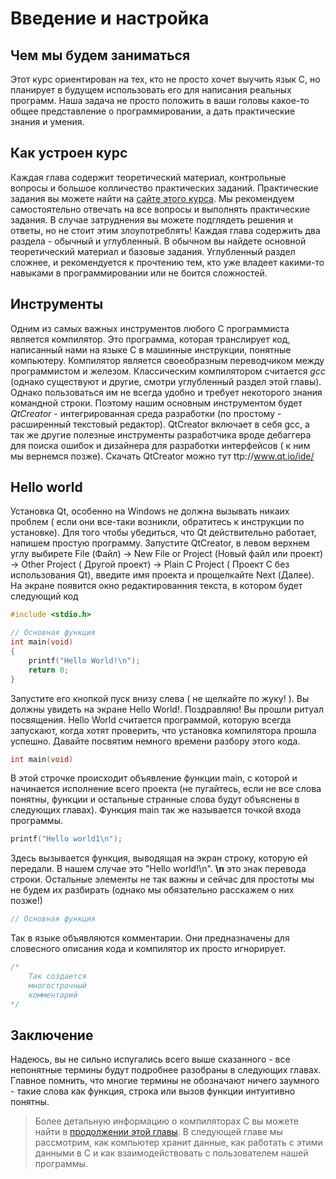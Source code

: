 # Введение и настройка
## Чем мы будем заниматься
Этот курс ориентирован на тех, кто не просто хочет выучить язык С, но планирует в будущем использовать его для написания реальных программ. Наша задача не просто положить в ваши головы какое-то общее представление о программировании, а дать практические знания и умения.

## Как устроен курс
Каждая глава содержит теоретический материал, контрольные вопросы и большое колличество практических заданий. Практические задания вы можете найти на [сайте этого курса](https://github.com/missingdays/c_for_puppies). Мы рекомендуем самостоятельно отвечать на все вопросы и выполнять практические задания. В случае затруднения вы можете подглядеть решения и ответы, но не стоит этим злоупотреблять!
Каждая глава содержить два раздела - обычный и углубленный. В обычном вы найдете основной теоретический материал и базовые задания. Углубленный раздел сложнее, и рекомендуется к прочтению тем, кто уже владеет какими-то навыками в программировании или не боится сложностей.
## Инструменты
Одним из самых важных инструментов любого С программиста является компилятор. Это программа, которая транслирует код, написанный нами на языке С в машинные инструкции, понятные компьютеру. Компилятор является своеобразным переводчиком между программистом и железом.
Классическим компилятором считается *gcc* (однако существуют и другие, смотри углубленный раздел этой главы). Однако пользоваться им не всегда удобно и требует некоторого знания командной строки. Поэтому нашим основным инструментом будет *QtCreator* - интегрированная среда разработки (по простому - расширенный текстовый редактор). QtCreator включает в себя gcc, а так же другие полезные инструменты разработчика вроде дебаггера для поиска ошибок и дизайнера для разработки интерфейсов ( к ним мы вернемся позже).
Скачать QtCreator можно тут ttp://www.qt.io/ide/
## Hello world
Установка Qt, особенно на Windows не должна вызывать никаих проблем ( если они все-таки возникли, обратитесь к инструкции по установке). Для того чтобы убедиться, что Qt действительно работает, напишем простую программу.
Запустите QtCreator, в левом верхнем углу выбирете File (Файл) -> New File or Project (Новый файл или проект) -> Other Project ( Другой проект) -> Plain C Project ( Проект С без использования Qt), введите имя проекта и прощелкайте Next (Далее).
На экране появится окно редактированния текста, в котором будет следующий код
```c
#include <stdio.h>

// Основная функция
int main(void)
{
    printf("Hello World!\n");
    return 0;
}
```
Запустите его кнопкой пуск внизу слева ( не щелкайте по жуку! ). Вы должны увидеть на экране Hello World!.
Поздравляю! Вы прошли ритуал посвящения. Hello World считается программой, которую всегда запускают, когда хотят проверить, что установка компилятора прошла успешно.
Давайте посвятим немного времени разбору этого кода.
```c
int main(void)
```
В этой строчке происходит объявление функции main, с которой и начинается исполнение всего проекта (не пугайтесь, если не все слова понятны, функции и остальные странные слова будут объяснены в следующих главах). Функция main так же называется точкой входа программы.
```c
printf("Hello world1\n");
```
Здесь вызывается функция, выводящая на экран строку, которую ей передали. В нашем случае это "Hello world!\n". **\n** это знак перевода строки.
Остальные элементы не так важны и сейчас для простоты мы не будем их разбирать (однако мы обязательно расскажем о них позже!)
```c
// Основная функция
```
Так в языке объявляются комментарии. Они предназначены для словесного описания кода и компилятор их просто игнорирует.
```c
/*
    Так создается
    многострочный
    комментарий
*/
```
## Заключение
Надеюсь, вы не сильно испугались всего выше сказанного - все непонятные термины будут подробнее разобраны в следующих главах. Главное помнить, что многие термины не обозначают ничего заумного - такие слова как функция, строка или вызов функции интуитивно понятны.
> Более детальную информацию о компиляторах С вы можете найти в [продолжении этой главы](). В следующей главе мы рассмотрим, как компьютер хранит данные, как работать с этими данными в С и как взаимодействовать с пользователем нашей программы.
